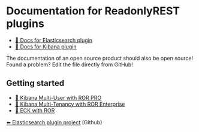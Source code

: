# Documentation for ReadonlyREST plugins

* [📖 Docs for Elasticsearch plugin](elasticsearch.md)
* [📖 Docs for Kibana plugin](kibana.md)

The documentation of an open source product should also be open source! Found a problem? Edit the file directly from GitHub!

## Getting started

* [🚀 Kibana Multi-User with ROR PRO](examples/multiuser\_guide.md)
* [🚀 Kibana Multi-Tenancy with ROR Enterprise](examples/multitenancy\_guide.md)
* [🚀 ECK with ROR](details/eck.md)

[⬅️ Elasticsearch plugin project](https://github.com/sscarduzio/elasticsearch-readonlyrest-plugin) (Github)
